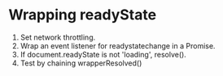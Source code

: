 # Wrapping readyState

1) Set network throttling.
2) Wrap an event listener for readystatechange in a Promise.
3) If document.readyState is not 'loading', resolve().
4) Test by chaining wrapperResolved()